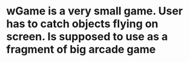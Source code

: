 # wGame is a very small game. User has to catch objects flying on screen. Is supposed to use as a fragment of big arcade game
